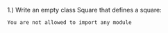 1.) Write an empty class Square that defines a square:

    You are not allowed to import any module


